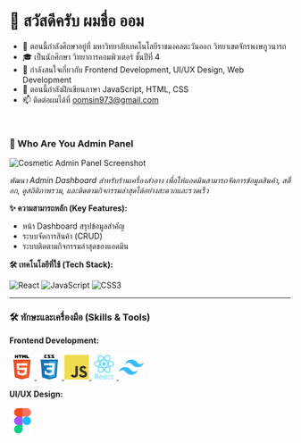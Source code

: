 # 👋 สวัสดีครับ ผมชื่อ ออม

- 🏫 ตอนนี้กำลังศึกษาอยู่ที่ มหาวิทยาลัยเทคโนโลยีราชมงคลตะวันออก วิทยาเขตจักรพงษภูวนารถ
- 🎓 เป็นนักศึกษา วิทยาการคอมพิวเตอร์ ชั้นปีที่ 4
- 🔭 กำลังสนใจเกี่ยวกับ Frontend Development, UI/UX Design, Web Development
- 🌱 ตอนนี้กำลังฝึกเขียนภาษา JavaScript, HTML, CSS
- 📫 ติดต่อผมได้ที่ oomsin973@gmail.com
<br/>

### 🚀 Who Are You Admin Panel

<img src="[https://img5.pic.in.th/file/secure-sv1/Screenshot-2025-10-11-164057.png]" alt="Cosmetic Admin Panel Screenshot" width="700"/>

<p>
  <em>
    พัฒนา Admin Dashboard สำหรับร้านเครื่องสำอาง เพื่อให้แอดมินสามารถจัดการข้อมูลสินค้า, สต็อก, ดูสถิติภาพรวม, และติดตามกิจกรรมล่าสุดได้อย่างสะดวกและรวดเร็ว
  </em>
</p>

**✨ ความสามารถหลัก (Key Features):**
<ul>
  <li>หน้า Dashboard สรุปข้อมูลสำคัญ</li>
  <li>ระบบจัดการสินค้า (CRUD)</li>
  <li>ระบบติดตามกิจกรรมล่าสุดของแอดมิน</li>
</ul>

**🛠️ เทคโนโลยีที่ใช้ (Tech Stack):**

<p>
  <img src="https://img.shields.io/badge/React-20232A?style=for-the-badge&logo=react&logoColor=61DAFB" alt="React">
  <img src="https://img.shields.io/badge/JavaScript-F7DF1E?style=for-the-badge&logo=javascript&logoColor=black" alt="JavaScript">
  <img src="https://img.shields.io/badge/CSS3-1572B6?style=for-the-badge&logo=css3&logoColor=white" alt="CSS3">
</p>

---
### 🛠️ ทักษะและเครื่องมือ (Skills & Tools)

<p align="left">
  <strong>Frontend Development:</strong><br/><br/>
  <a href="https://developer.mozilla.org/en-US/docs/Web/HTML" target="_blank" rel="noreferrer">
    <img src="https://raw.githubusercontent.com/devicons/devicon/master/icons/html5/html5-original-wordmark.svg" alt="html5" width="45" height="45"/>
  </a>
  <a href="https://developer.mozilla.org/en-US/docs/Web/CSS" target="_blank" rel="noreferrer">
    <img src="https://raw.githubusercontent.com/devicons/devicon/master/icons/css3/css3-original-wordmark.svg" alt="css3" width="45" height="45"/>
  </a>
  <a href="https://developer.mozilla.org/en-US/docs/Web/JavaScript" target="_blank" rel="noreferrer">
    <img src="https://raw.githubusercontent.com/devicons/devicon/master/icons/javascript/javascript-original.svg" alt="javascript" width="45" height="45"/>
  </a>
  <a href="https://react.dev/" target="_blank" rel="noreferrer">
    <img src="https://raw.githubusercontent.com/devicons/devicon/master/icons/react/react-original-wordmark.svg" alt="react" width="45" height="45"/>
  </a>
  <a href="https://tailwindcss.com/" target="_blank" rel="noreferrer">
    <img src="https://raw.githubusercontent.com/devicons/devicon/master/icons/tailwindcss/tailwindcss-original.svg" alt="tailwindcss" width="45" height="45"/>
  </a>
</p>

<p align="left">
  <strong>UI/UX Design:</strong><br/><br/>
  <a href="https://www.figma.com/" target="_blank" rel="noreferrer"> 
    <img src="https://raw.githubusercontent.com/devicons/devicon/master/icons/figma/figma-original.svg" alt="figma" width="45" height="45"/> 
  </a>
</p>

